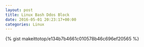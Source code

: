 ```yaml
---
layout: post                                                                                                              
title: Linux Bash Ddos Block                                                                                                                       
date: 2016-05-01 20:23:17+00:00                                                                                                                        
categories: Linux                                                                                                                
---                                                                                                                              
```


{% gist makeittotop/e134b7b4661c010578b46c696ef20565 %}                                                                                                           

